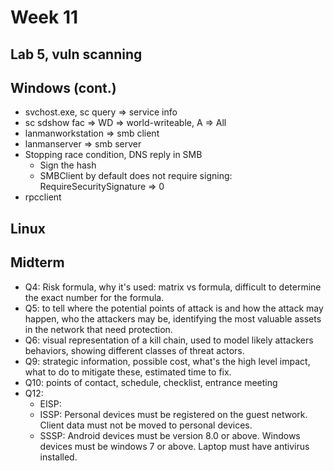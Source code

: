 # Week 11

## Lab 5, vuln scanning

## Windows (cont.)

- svchost.exe, sc query => service info
- sc sdshow fac => WD => world-writeable, A => All
- lanmanworkstation => smb client
- lanmanserver => smb server
- Stopping race condition, DNS reply in SMB
    - Sign the hash
    - SMBClient by default does not require signing: RequireSecuritySignature => 0
- rpcclient

## Linux

## Midterm

- Q4: Risk formula, why it's used: matrix vs formula, difficult to determine the exact number for the formula.
- Q5: to tell where the potential points of attack is and how the attack may happen, who the attackers may be, identifying the most valuable assets in the network that need protection.
- Q6: visual representation of a kill chain, used to model likely attackers behaviors, showing different classes of threat actors.
- Q9: strategic information, possible cost, what's the high level impact, what to do to mitigate these, estimated time to fix.
- Q10: points of contact, schedule, checklist, entrance meeting
- Q12:
    - EISP: 
    - ISSP: Personal devices must be registered on the guest network. Client data must not be moved to personal devices.
    - SSSP: Android devices must be version 8.0 or above. Windows devices must be windows 7 or above. Laptop must have antivirus installed.